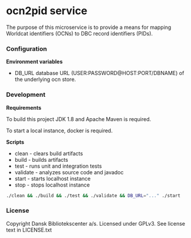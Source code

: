 ocn2pid service
===============

The purpose of this microservice is to provide a means for mapping Worldcat identifiers (OCNs)
to DBC record identifiers (PIDs).

### Configuration

**Environment variables**

* DB_URL database URL (USER:PASSWORD@HOST:PORT/DBNAME) of the underlying ocn store.

### Development

**Requirements**

To build this project JDK 1.8 and Apache Maven is required.

To start a local instance, docker is required.

**Scripts**
* clean - clears build artifacts
* build - builds artifacts
* test - runs unit and integration tests
* validate - analyzes source code and javadoc
* start - starts localhost instance
* stop - stops localhost instance

```bash
./clean && ./build && ./test && ./validate && DB_URL="..." ./start
```

### License

Copyright Dansk Bibliotekscenter a/s. Licensed under GPLv3.
See license text in LICENSE.txt
